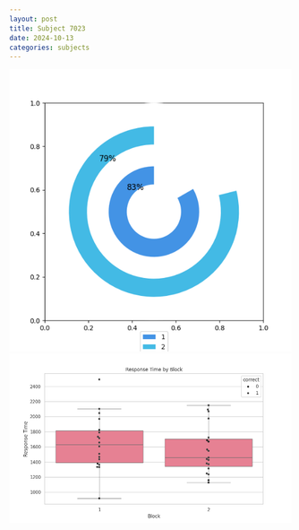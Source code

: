 ```yaml
---
layout: post
title: Subject 7023
date: 2024-10-13
categories: subjects
---
```


![](data/7023/run-3/7023__acc_test.png)
![](data/7023/run-3/7023_rt.png)
